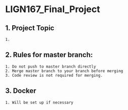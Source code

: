 # LIGN167_Final_Project
## 1. Project Topic
    1. 
## 2. Rules for master branch:
    1. Do not push to master branch directly
    2. Merge master branch to your branch before merging
    3. Code review is not required for merging.
## 3. Docker
    1. Will be set up if necessary
